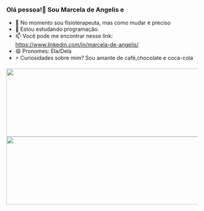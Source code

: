 ### Olá pessoa!👋 Sou Marcela de Angelis e 

- 🔭 No momento sou fisioterapeuta, mas como mudar é preciso
- 🌱 Estou estudando programação.
- 📫 Você pode me encontrar nesse link: https://www.linkedin.com/in/marcela-de-angelis/
- 😄 Pronomes: Ela/Dela
- ⚡ Curiosidades sobre mim? Sou amante de café,chocolate e coca-cola
<div align="center">
  <a href="https://github.com/rafaballerini">
  <img height="180em" width="800" src="https://github-readme-stats.vercel.app/api?username=Angelis2021&show_icons=true&theme=dracula&include_all_commits=true&count_private=true"/>
  <img height="180em" width="1300" src="https://github-readme-stats.vercel.app/api/top-langs/?username=Angelis2021&layout=compact&langs_count=7&theme=dracula"/>
</div>
  
 
